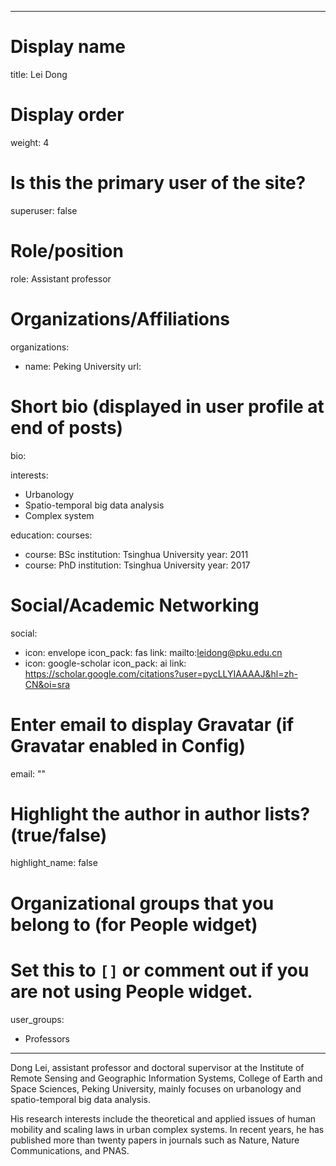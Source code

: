 
---
# Display name
title: Lei Dong

# Display order
weight: 4

# Is this the primary user of the site?
superuser: false

# Role/position
role: Assistant professor

# Organizations/Affiliations
organizations:
- name: Peking University
  url: 

# Short bio (displayed in user profile at end of posts)
bio: 

interests:
  - Urbanology
  - Spatio-temporal big data analysis
  - Complex system

education:
  courses:
  - course: BSc
    institution: Tsinghua University
    year: 2011
  - course: PhD
    institution: Tsinghua University
    year: 2017

# Social/Academic Networking
social:
  - icon: envelope
    icon_pack: fas
    link: mailto:leidong@pku.edu.cn
  - icon: google-scholar
    icon_pack: ai
    link: https://scholar.google.com/citations?user=pycLLYIAAAAJ&hl=zh-CN&oi=sra

# Enter email to display Gravatar (if Gravatar enabled in Config)
email: ""

# Highlight the author in author lists? (true/false)
highlight_name: false

# Organizational groups that you belong to (for People widget)
#   Set this to `[]` or comment out if you are not using People widget.
user_groups:
- Professors
---
Dong Lei, assistant professor and doctoral supervisor at the Institute of Remote Sensing and Geographic Information Systems, College of Earth and Space Sciences, Peking University, mainly focuses on urbanology and spatio-temporal big data analysis. 

His research interests include the theoretical and applied issues of human mobility and scaling laws in urban complex systems. In recent years, he has published more than twenty papers in journals such as Nature, Nature Communications, and PNAS.
